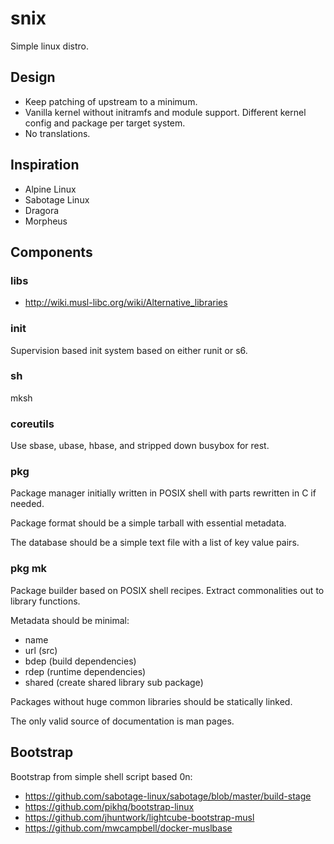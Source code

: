 snix
====

Simple linux distro.

Design
------

* Keep patching of upstream to a minimum.
* Vanilla kernel without initramfs and module support. Different kernel
  config and package per target system.
* No translations.

Inspiration
-----------

* Alpine Linux
* Sabotage Linux
* Dragora
* Morpheus

Components
----------

### libs

* http://wiki.musl-libc.org/wiki/Alternative_libraries

### init

Supervision based init system based on either runit or s6.

### sh

mksh

### coreutils

Use sbase, ubase, hbase, and stripped down busybox for rest.

### pkg

Package manager initially written in POSIX shell with parts rewritten in C
if needed.

Package format should be a simple tarball with essential metadata.

The database should be a simple text file with a list of key value pairs.

### pkg mk

Package builder based on POSIX shell recipes. Extract commonalities out
to library functions.

Metadata should be minimal:

* name
* url (src)
* bdep (build dependencies)
* rdep (runtime dependencies)
* shared (create shared library sub package)

Packages without huge common libraries should be statically linked.

The only valid source of documentation is man pages.

Bootstrap
---------

Bootstrap from simple shell script based 0n:

* https://github.com/sabotage-linux/sabotage/blob/master/build-stage
* https://github.com/pikhq/bootstrap-linux
* https://github.com/jhuntwork/lightcube-bootstrap-musl
* https://github.com/mwcampbell/docker-muslbase
